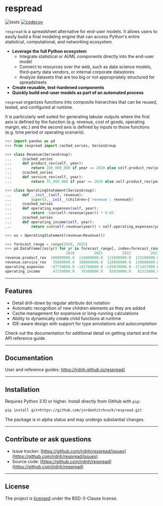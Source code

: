 # respread

![tests](https://github.com/jrdnh/respread/actions/workflows/ci-tests.yaml/badge.svg?branch=main)
[![codecov](https://codecov.io/gh/jrdnh/respread/branch/main/graph/badge.svg?token=NXAZZ27KED)](https://codecov.io/gh/jrdnh/respread)

`respread` is a spreadsheet alternative for end-user models. It allows users to easily build a final modeling engine that can access Python's entire statistical, computational, and networking ecosystem.

* **Leverage the full Python ecosystem**
    - Integrate statistical or AI/ML components directly into the end-user model
    - Connect to resources over the web, such as data science models, third-party data vendors, or internal corporate datastores
    - Analyze datasets that are too big or not appropriately structured for spreadsheets
* **Create reusable, test-hardened components**
* **Quickly build end-user models as part of an automated process**

`respread` organizes functions into composite hierarchies that can be reused, tested, and configured at runtime. 

It is particularly well suited for generating tabular outputs where the first axis is defined by the function (e.g. revenue, cost of goods, operating margin, etc.) and the second axis is defined by inputs to those functions (e.g. time period or operating scenario).

```python
>>> import pandas as pd
>>> from respread import cached_series, SeriesGroup

>>> class Revenue(SeriesGroup):
...     @cached_series
...     def product_rev(self, year):
...         return 100_000_000 if year == 2020 else self.product_rev(year - 1) * 1.1
...     @cached_series
...     def service_rev(self, year):
...         return 35_000_000 if year == 2020 else self.product_rev(year - 1) * 1.08

>>> class OperatingStatement(SeriesGroup):
...     def __init__(self, revenue):
...         super().__init__(children={'revenue': revenue})
...     @cached_series
...     def operating_expenses(self, year):
...         return -sum(self.revenue(year)) * 0.65
...     @cached_series
...     def operating_income(self, year):
...         return sum(self.revenue(year)) + self.operating_expenses(year)

>>> os = OperatingStatement(revenue=Revenue())

>>> forecast_range = range(2020, 2025)
>>> pd.DataFrame([os(yr) for yr in forecast_range], index=forecast_range, columns=os.names()).T
                            2020         2021         2022         2023         2024
revenue.product_rev  100000000.0  110000000.0  121000000.0  133100000.0  146410000.0
revenue.service_rev   35000000.0  108000000.0  118800000.0  130680000.0  143748000.0
operating_expenses   -87750000.0 -141700000.0 -155870000.0 -171457000.0 -188602700.0
operating_income      47250000.0   76300000.0   83930000.0   92323000.0  101555300.0
```

-----------
## Features

* Detail drill-down by regular attribute dot notation
* Automatic recognition of new children elements as they are added
* Cache management for expensive or long-running calculations
* Ability to dynamically create child functions at runtime
* IDE-aware design with support for type annotations and autocompletion

Check out the documentation for additional detail on getting started and the API reference guide.

----------------
## Documentation

User and reference guides: https://jrdnh.github.io/respread/

---------------
## Installation

Requires Python 3.10 or higher. Install directly from GitHub with `pip`:

```sh
pip install git+https://github.com/jordanhitchcock/respread.git
```

The package is in alpha status and may undergo substantial changes.

------------------------------
## Contribute or ask questions

* Issue tracker: [https://github.com/jrdnh/respread/issues](https://github.com/jrdnh/respread/issues)
* Source code: [https://github.com/jrdnh/respread](https://github.com/jrdnh/respread)

----------
## License

The project is [licensed](./LICENSE) under the BSD-3-Clause license.